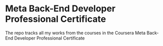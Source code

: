 # Meta Back-End Developer Professional Certificate

The repo tracks all my works from the courses in the Coursera Meta Back-End Developer Professional Certificate
